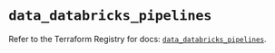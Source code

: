 # `data_databricks_pipelines`

Refer to the Terraform Registry for docs: [`data_databricks_pipelines`](https://registry.terraform.io/providers/databricks/databricks/1.79.0/docs/data-sources/pipelines).
